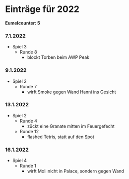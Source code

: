 # Einträge für 2022

**Eumelcounter: 5**

### 7.1.2022

- Spiel 3
  - Runde 8
    - blockt Torben beim AWP Peak

### 9.1.2022

- Spiel 2
  - Runde 7
    - wirft Smoke gegen Wand Hanni ins Gesicht

### 13.1.2022

- Spiel 2
  - Runde 4
    - zückt eine Granate mitten im Feuergefecht
  - Runde 12
    - flashed Tetris, statt auf den Spot

### 16.1.2022

- Spiel 4
  - Runde 1
    - wirft Moli nicht in Palace, sondern gegen Wand